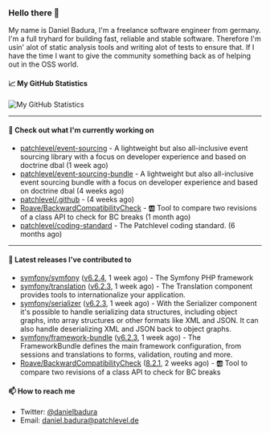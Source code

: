 ### Hello there 👋

My name is Daniel Badura, I'm a freelance software engineer from germany. I'm a full tryhard for building fast, reliable and stable software. 
Therefore I'm usin' alot of static analysis tools and writing alot of tests to ensure that. If I have the time I want to give the community something back as of helping out in the OSS world.

#### 📈 My GitHub Statistics

![My GitHub Statistics](https://github-readme-stats.vercel.app/api?username=DanielBadura&show_icons=true&count_private=true&hide_title=true)

---

#### 👷 Check out what I'm currently working on

- [patchlevel/event-sourcing](https://github.com/patchlevel/event-sourcing) - A lightweight but also all-inclusive event sourcing library with a focus on developer experience and based on doctrine dbal (1 week ago)
- [patchlevel/event-sourcing-bundle](https://github.com/patchlevel/event-sourcing-bundle) - A lightweight but also all-inclusive event sourcing bundle with a focus on developer experience and based on doctrine dbal (4 weeks ago)
- [patchlevel/.github](https://github.com/patchlevel/.github) -  (4 weeks ago)
- [Roave/BackwardCompatibilityCheck](https://github.com/Roave/BackwardCompatibilityCheck) - :ab: Tool to compare two revisions of a class API to check for BC breaks (1 month ago)
- [patchlevel/coding-standard](https://github.com/patchlevel/coding-standard) - The Patchlevel coding standard. (6 months ago)

---

#### 🔭 Latest releases I've contributed to

- [symfony/symfony](https://github.com/symfony/symfony) ([v6.2.4](https://github.com/symfony/symfony/releases/tag/v6.2.4), 1 week ago) - The Symfony PHP framework
- [symfony/translation](https://github.com/symfony/translation) ([v6.2.3](https://github.com/symfony/translation/releases/tag/v6.2.3), 1 week ago) - The Translation component provides tools to internationalize your application.
- [symfony/serializer](https://github.com/symfony/serializer) ([v6.2.3](https://github.com/symfony/serializer/releases/tag/v6.2.3), 1 week ago) - With the Serializer component it&#39;s possible to handle serializing data structures, including object graphs, into array structures or other formats like XML and JSON. It can also handle deserializing XML and JSON back to object graphs.
- [symfony/framework-bundle](https://github.com/symfony/framework-bundle) ([v6.2.3](https://github.com/symfony/framework-bundle/releases/tag/v6.2.3), 1 week ago) - The FrameworkBundle defines the main framework configuration, from sessions and translations to forms, validation, routing and more.
- [Roave/BackwardCompatibilityCheck](https://github.com/Roave/BackwardCompatibilityCheck) ([8.2.1](https://github.com/Roave/BackwardCompatibilityCheck/releases/tag/8.2.1), 2 weeks ago) - :ab: Tool to compare two revisions of a class API to check for BC breaks

#### 📫 How to reach me

- Twitter: [@danielbadura](https://twitter.com/danielbadura)
- Email: [daniel.badura@patchlevel.de](mailto:daniel.badura@patchlevel.de)
